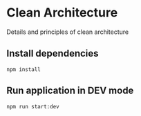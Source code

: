 # Clean Architecture

Details and principles of clean architecture

## Install dependencies

``npm install``

## Run application in DEV mode

``npm run start:dev``

